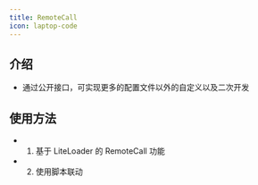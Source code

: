 ```yaml
---
title: RemoteCall
icon: laptop-code
---
```


## 介绍

- 通过公开接口，可实现更多的配置文件以外的自定义以及二次开发

## 使用方法

- 1. 基于 LiteLoader 的 RemoteCall 功能
- 2. 使用脚本联动
